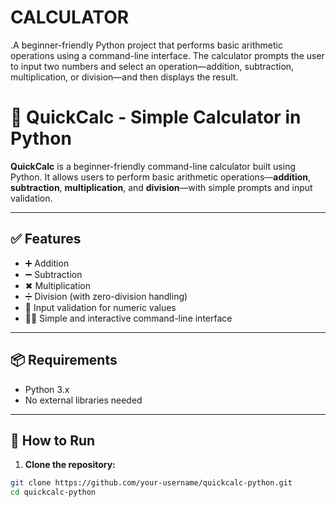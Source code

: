 # CALCULATOR
 .A beginner-friendly Python project that performs basic arithmetic operations using a command-line interface. The calculator prompts the user to input two numbers and select an operation—addition, subtraction, multiplication, or division—and then displays the result.
 # 🧮 QuickCalc - Simple Calculator in Python

**QuickCalc** is a beginner-friendly command-line calculator built using Python. It allows users to perform basic arithmetic operations—**addition**, **subtraction**, **multiplication**, and **division**—with simple prompts and input validation.

---

## ✅ Features

- ➕ Addition  
- ➖ Subtraction  
- ✖ Multiplication  
- ➗ Division (with zero-division handling)  
- 🔁 Input validation for numeric values  
- 🧑‍💻 Simple and interactive command-line interface  

---

## 📦 Requirements

- Python 3.x  
- No external libraries needed

---

## 🚀 How to Run

1. **Clone the repository:**

```bash
git clone https://github.com/your-username/quickcalc-python.git
cd quickcalc-python

